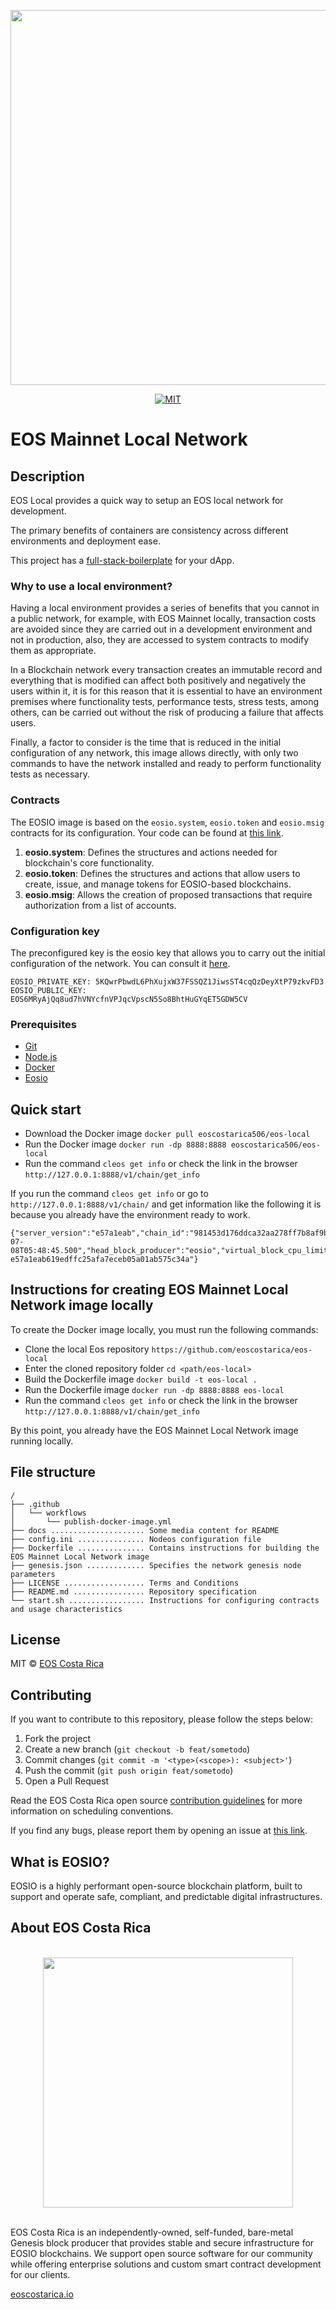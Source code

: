 <p align="center">
	<img src="docs/eoslocal.png" width="600">
</p>

<p align="center">
	<a href="#">
		<img src="https://img.shields.io/dub/l/vibe-d.svg" alt="MIT">
	</a>
</p>

# EOS Mainnet Local Network

## Description
EOS Local provides a quick way to setup an EOS local network for development.

The primary benefits of containers are consistency across different environments and deployment ease.

This project has a [full-stack-boilerplate](https://github.com/eoscostarica/full-stack-boilerplate) for your dApp. 

### Why to use a local environment?
Having a local environment provides a series of benefits that you cannot in a public network, for example, with EOS Mainnet locally, transaction costs are avoided since they are carried out in a development environment and not in production, also, they are accessed to system contracts to modify them as appropriate.

In a Blockchain network every transaction creates an immutable record and everything that is modified can affect both positively and negatively the users within it, it is for this reason that it is essential to have an environment premises where functionality tests, performance tests, stress tests, among others, can be carried out without the risk of producing a failure that affects users.

Finally, a factor to consider is the time that is reduced in the initial configuration of any network, this image allows directly, with only two commands to have the network installed and ready to perform functionality tests as necessary.

### Contracts
The EOSIO image is based on the `eosio.system`, `eosio.token` and `eosio.msig` contracts for its configuration. Your code can be found at [this link](https://github.com/EOSIO/eosio.contracts/tree/master/contracts).
1. **eosio.system**: Defines the structures and actions needed for blockchain's core functionality.
2. **eosio.token**: Defines the structures and actions that allow users to create, issue, and manage tokens for EOSIO-based blockchains.
3. **eosio.msig**: Allows the creation of proposed transactions that require authorization from a list of accounts.

### Configuration key
The preconfigured key is the eosio key that allows you to carry out the initial configuration of the network. You can consult it [here](https://github.com/eoscostarica/eos-local/blob/master/Dockerfile#L21).
```
EOSIO_PRIVATE_KEY: 5KQwrPbwdL6PhXujxW37FSSQZ1JiwsST4cqQzDeyXtP79zkvFD3
EOSIO_PUBLIC_KEY:  EOS6MRyAjQq8ud7hVNYcfnVPJqcVpscN5So8BhtHuGYqET5GDW5CV
```

### Prerequisites
- [Git](https://git-scm.com/)
- [Node.js](https://nodejs.org/en/)
- [Docker](https://www.docker.com/)
- [Eosio](https://developers.eos.io/welcome/latest/getting-started-guide/local-development-environment/index)

## Quick start
- Download the Docker image `docker pull eoscostarica506/eos-local`
- Run the Docker image `docker run -dp 8888:8888 eoscostarica506/eos-local`
- Run the command `cleos get info` or check the link in the browser `http://127.0.0.1:8888/v1/chain/get_info`

If you run the command `cleos get info` or go to` http://127.0.0.1:8888/v1/chain/` and get information like the following it is because you already have the environment ready to work.

```
{"server_version":"e57a1eab","chain_id":"981453d176ddca32aa278ff7b8af9bf4632de00ab49db273db03115705d90c5a","head_block_num":66,"last_irreversible_block_num":65,"last_irreversible_block_id":"00000041fcc36403c71cebfc95810f610412b474f60735639fcaa2d241fe5ffa","head_block_id":"00000042a08478812c642d311f5ff22b9212559eeb9ee1042925742d8b46dd7f","head_block_time":"2021-07-08T05:48:45.500","head_block_producer":"eosio","virtual_block_cpu_limit":213407,"virtual_block_net_limit":1118998,"block_cpu_limit":199900,"block_net_limit":1048576,"server_version_string":"v2.0.12","fork_db_head_block_num":66,"fork_db_head_block_id":"00000042a08478812c642d311f5ff22b9212559eeb9ee1042925742d8b46dd7f","server_full_version_string":"v2.0.12-e57a1eab619edffc25afa7eceb05a01ab575c34a"}
```

## Instructions for creating EOS Mainnet Local Network image locally
To create the Docker image locally, you must run the following commands:
- Clone the local Eos repository `https://github.com/eoscostarica/eos-local`
- Enter the cloned repository folder `cd <path/eos-local>`
- Build the Dockerfile image `docker build -t eos-local .`
- Run the Dockerfile image `docker run -dp 8888:8888 eos-local`
- Run the command `cleos get info` or check the link in the browser `http://127.0.0.1:8888/v1/chain/get_info`

By this point, you already have the EOS Mainnet Local Network image running locally.

## File structure
```text title="./eos-local"
/
├── .github
│   └── workflows
│       └── publish-docker-image.yml
├── docs ..................... Some media content for README
├── config.ini ............... Nodeos configuration file
├── Dockerfile ............... Contains instructions for building the EOS Mainnet Local Network image
├── genesis.json ............. Specifies the network genesis node parameters
├── LICENSE .................. Terms and Conditions
├── README.md ................ Repository specification
└── start.sh ................. Instructions for configuring contracts and usage characteristics
```

## License
MIT © [EOS Costa Rica](https://eoscostarica.io/)

## Contributing
If you want to contribute to this repository, please follow the steps below:

1. Fork the project
2. Create a new branch (`git checkout -b feat/sometodo`)
3. Commit changes (`git commit -m '<type>(<scope>): <subject>'`)
4. Push the commit (`git push origin feat/sometodo`)
5. Open a Pull Request

Read the EOS Costa Rica open source [contribution guidelines](https://guide.eoscostarica.io/docs/open-source-guidelines/) for more information on scheduling conventions.

If you find any bugs, please report them by opening an issue at [this link](https://github.com/eoscostarica/eos-local/issues).


## What is EOSIO?
EOSIO is a highly performant open-source blockchain platform, built to support and operate safe, compliant, and predictable digital infrastructures.

## About EOS Costa Rica
<br>
<center>
<img src="https://raw.githubusercontent.com/eoscostarica/design-assets/master/logos/eosCR/fullColor-horizontal-transparent-white.png" width="400" >
</center>
<br>

EOS Costa Rica is an independently-owned, self-funded, bare-metal Genesis block producer that provides stable and secure infrastructure for EOSIO blockchains. We support open source software for our community while offering enterprise solutions and custom smart contract development for our clients.

[eoscostarica.io](https://eoscostarica.io/)